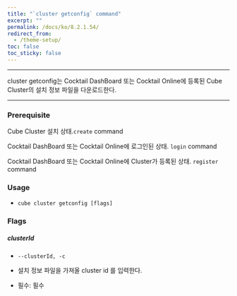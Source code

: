 ```yaml
---
title: "`cluster getconfig` command"
excerpt: ""
permalink: /docs/ko/8.2.1.54/
redirect_from:
  - /theme-setup/
toc: false
toc_sticky: false
---
```


---
cluster getconfig는 Cocktail DashBoard 또는 Cocktail Online에 등록된 Cube Cluster의 설치 정보 파일을 다운로드한다. 

---

### Prerequisite
Cube Cluster 설치 상태.`create` command 

Cocktail DashBoard 또는 Cocktail Online에 로그인된 상태. `login` command 

Cocktail DashBoard 또는 Cocktail Online에 Cluster가 등록된 상태. `register` command 


### Usage

* `cube cluster getconfig [flags]`

### Flags

##### clusterId

* `--clusterId, -c`

* 설치 정보 파일을 가져올 cluster id 를 입력한다.
* 필수: 필수

